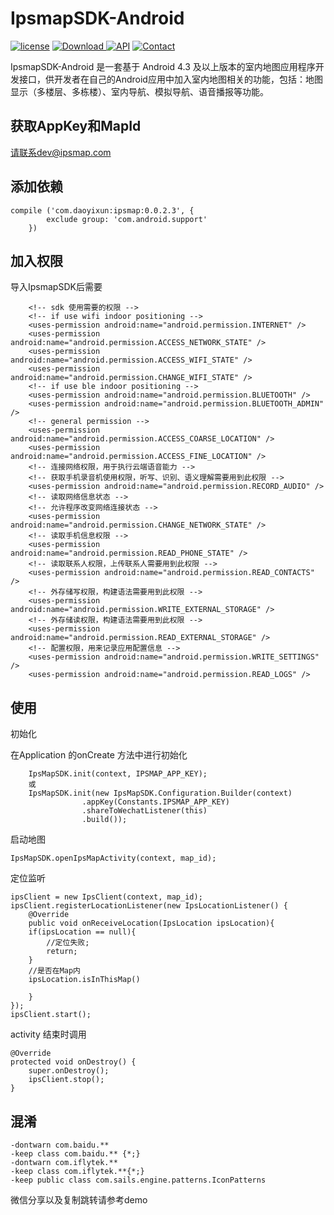 # IpsmapSDK-Android

[![license](https://img.shields.io/hexpm/l/plug.svg)](https://raw.githubusercontent.com/typ0520/fastdex/master/LICENSE)
[![Download](https://api.bintray.com/packages/xun/maven/com.ipsmap/images/download.svg) ](https://bintray.com/xun/maven/com.ipsmap/_latestVersion)
[![API](https://img.shields.io/badge/API-18%2B-green.svg?style=flat)](https://android-arsenal.com/api?level=18)
[![Contact](https://img.shields.io/badge/Author-IpsMap-orange.svg?style=flat)](http://ipsmap.com)

IpsmapSDK-Android 是一套基于 Android 4.3 及以上版本的室内地图应用程序开发接口，供开发者在自己的Android应用中加入室内地图相关的功能，包括：地图显示（多楼层、多栋楼）、室内导航、模拟导航、语音播报等功能。

## 获取AppKey和MapId
请联系dev@ipsmap.com

## 添加依赖

```
compile ('com.daoyixun:ipsmap:0.0.2.3', {
        exclude group: 'com.android.support'
    })
```

## 加入权限
导入IpsmapSDK后需要
```
    <!-- sdk 使用需要的权限 -->
    <!-- if use wifi indoor positioning -->
    <uses-permission android:name="android.permission.INTERNET" />
    <uses-permission android:name="android.permission.ACCESS_NETWORK_STATE" />
    <uses-permission android:name="android.permission.ACCESS_WIFI_STATE" />
    <uses-permission android:name="android.permission.CHANGE_WIFI_STATE" />
    <!-- if use ble indoor positioning -->
    <uses-permission android:name="android.permission.BLUETOOTH" />
    <uses-permission android:name="android.permission.BLUETOOTH_ADMIN" />
    <!-- general permission -->
    <uses-permission android:name="android.permission.ACCESS_COARSE_LOCATION" />
    <uses-permission android:name="android.permission.ACCESS_FINE_LOCATION" />
    <!-- 连接网络权限，用于执行云端语音能力 -->
    <!-- 获取手机录音机使用权限，听写、识别、语义理解需要用到此权限 -->
    <uses-permission android:name="android.permission.RECORD_AUDIO" />
    <!-- 读取网络信息状态 -->
    <!-- 允许程序改变网络连接状态 -->
    <uses-permission android:name="android.permission.CHANGE_NETWORK_STATE" />
    <!-- 读取手机信息权限 -->
    <uses-permission android:name="android.permission.READ_PHONE_STATE" />
    <!-- 读取联系人权限，上传联系人需要用到此权限 -->
    <uses-permission android:name="android.permission.READ_CONTACTS" />
    <!-- 外存储写权限，构建语法需要用到此权限 -->
    <uses-permission android:name="android.permission.WRITE_EXTERNAL_STORAGE" />
    <!-- 外存储读权限，构建语法需要用到此权限 -->
    <uses-permission android:name="android.permission.READ_EXTERNAL_STORAGE" />
    <!-- 配置权限，用来记录应用配置信息 -->
    <uses-permission android:name="android.permission.WRITE_SETTINGS" />
    <uses-permission android:name="android.permission.READ_LOGS" />
```

## 使用
初始化

在Application 的onCreate 方法中进行初始化
```
    IpsMapSDK.init(context, IPSMAP_APP_KEY);
    或
    IpsMapSDK.init(new IpsMapSDK.Configuration.Builder(context)
                .appKey(Constants.IPSMAP_APP_KEY)
                .shareToWechatListener(this)
                .build());
```

启动地图
```
IpsMapSDK.openIpsMapActivity(context, map_id);
```

定位监听
```
ipsClient = new IpsClient(context, map_id); 
ipsClient.registerLocationListener(new IpsLocationListener() {
    @Override
    public void onReceiveLocation(IpsLocation ipsLocation){
    if(ipsLocation == null){
        //定位失败;
        return;
    }
    //是否在Map内
    ipsLocation.isInThisMap()

    }
});
ipsClient.start();
```

activity 结束时调用
```
@Override
protected void onDestroy() {
    super.onDestroy();
    ipsClient.stop();
}
```

## 混淆
```
-dontwarn com.baidu.**
-keep class com.baidu.** {*;}
-dontwarn com.iflytek.**
-keep class com.iflytek.**{*;}
-keep public class com.sails.engine.patterns.IconPatterns
```

微信分享以及复制跳转请参考demo
